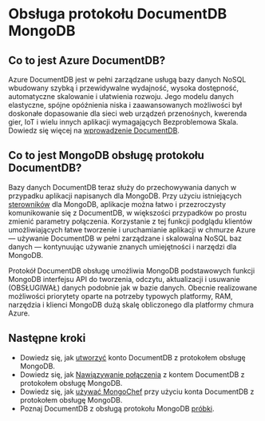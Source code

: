 <properties 
    pageTitle="Obsługa protokołu DocumentDB MongoDB | Microsoft Azure" 
    description="Informacje na temat obsługi protokołu DocumentDB MongoDB teraz dostępna w podglądzie publicznej." 
    keywords="mongodb"
    services="documentdb" 
    authors="AndrewHoh" 
    manager="jhubbard" 
    editor="" 
    documentationCenter=""/>

<tags 
    ms.service="documentdb" 
    ms.workload="data-services" 
    ms.tgt_pltfrm="na" 
    ms.devlang="na" 
    ms.topic="article" 
    ms.date="08/23/2016" 
    ms.author="anhoh"/>

# <a name="documentdb-protocol-support-for-mongodb"></a>Obsługa protokołu DocumentDB MongoDB

## <a name="what-is-azure-documentdb"></a>Co to jest Azure DocumentDB?
Azure DocumentDB jest w pełni zarządzane usługą bazy danych NoSQL wbudowany szybką i przewidywalne wydajność, wysoka dostępność, automatyczne skalowanie i ułatwienia rozwoju. Jego modelu danych elastyczne, spójne opóźnienia niska i zaawansowanych możliwości był doskonałe dopasowanie dla sieci web urządzeń przenośnych, kwerenda gier, IoT i wielu innych aplikacji wymagających Bezproblemowa Skala. Dowiedz się więcej na [wprowadzenie DocumentDB](documentdb-introduction.md).

## <a name="what-is-documentdb-protocol-support-for-mongodb"></a>Co to jest MongoDB obsługę protokołu DocumentDB?
Bazy danych DocumentDB teraz służy do przechowywania danych w przypadku aplikacji napisanych dla MongoDB. Przy użyciu istniejących [sterowników](https://docs.mongodb.org/ecosystem/drivers/) dla MongoDB, aplikacje można łatwo i przezroczysty komunikowanie się z DocumentDB, w większości przypadków po prostu zmienić parametry połączenia.  Korzystanie z tej funkcji podglądu klientów umożliwiających łatwe tworzenie i uruchamianie aplikacji w chmurze Azure — używanie DocumentDB w pełni zarządzane i skalowalna NoSQL baz danych — kontynuując używanie znanych umiejętności i narzędzi dla MongoDB.

Protokół DocumentDB obsługę umożliwia MongoDB podstawowych funkcji MongoDB interfejsu API do tworzenia, odczytu, aktualizacji i usuwanie (OBSŁUGIWAŁ) danych podobnie jak w bazie danych. Obecnie realizowane możliwości priorytety oparte na potrzeby typowych platformy, RAM, narzędzia i klienci MongoDB dużą skalę obliczonego dla platformy chmura Azure.
  

## <a name="next-steps"></a>Następne kroki


- Dowiedz się, jak [utworzyć](documentdb-create-mongodb-account.md) konto DocumentDB z protokołem obsługę MongoDB.
- Dowiedz się, jak [Nawiązywanie połączenia](documentdb-connect-mongodb-account.md) z kontem DocumentDB z protokołem obsługę MongoDB.
- Dowiedz się, jak [używać MongoChef](documentdb-mongodb-mongochef.md) przy użyciu konta DocumentDB z protokołem obsługę MongoDB.
- Poznaj DocumentDB z obsługą protokołu MongoDB [próbki](documentdb-mongodb-samples.md).

 
